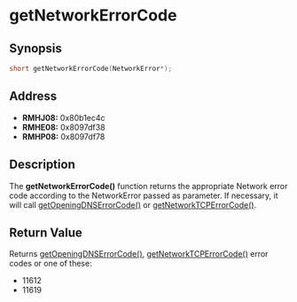 # getNetworkErrorCode



Synopsis
--------
```C++
short getNetworkErrorCode(NetworkError*);
```



Address
-------
 * __RMHJ08:__ 0x80b1ec4c
 * __RMHE08:__ 0x8097df38
 * __RMHP08:__ 0x8097df78



Description
-----------
The **getNetworkErrorCode()** function returns the appropriate Network error
code according to the NetworkError passed as parameter. If necessary, it will
call [getOpeningDNSErrorCode()](https://github.com/sepalani/MHTrIDA/blob/master/server/doc/getOpeningDNSErrorCode.md) or [getNetworkTCPErrorCode()](https://github.com/sepalani/MHTrIDA/blob/master/server/doc/getNetworkTCPErrorCode.md).



Return Value
------------
Returns [getOpeningDNSErrorCode()](https://github.com/sepalani/MHTrIDA/blob/master/server/doc/getOpeningDNSErrorCode.md), [getNetworkTCPErrorCode()](https://github.com/sepalani/MHTrIDA/blob/master/server/doc/getNetworkTCPErrorCode.md) error codes
or one of these:
 * 11612
 * 11619
